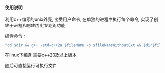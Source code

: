 #### 使用说明
利用c++编写的unix外壳, 接受用户命令, 在单独的进程中执行每个命令, 实现了创建子进程和创建历史专题的功能 
 

编译命令 :  
```cpp
"cd $dir && g++ -std=c++2a $fileName -o $fileNameWithoutExt && $dir$fileNameWithoutExt" 
```
在linux下编译 需要c++20及以上版本 

随后可直接运行可执行文件